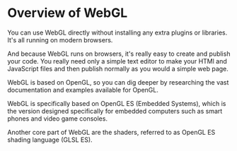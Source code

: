 # Overview of WebGL

You can use WebGL directly without installing any extra plugins or libraries.
It's all running on modern browsers.

And because WebGL runs on browsers, it's really easy to create and publish your code.
You really need only a simple text editor to make your HTMl and JavaScript files and
then publish normally as you would a simple web page.

WebGL is based on OpenGL, so you can dig deeper by researching the vast documentation
and examples available for OpenGL.

WebGL is specifically based on OpenGL ES (Embedded Systems), which is the version designed
specifically for embedded computers such as smart phones and video game consoles.

Another core part of WebGL are the shaders, referred to as OpenGL ES shading language (GLSL ES).
